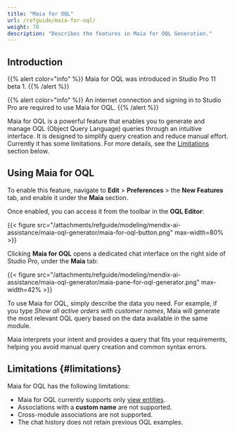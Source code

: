 ```yaml
---
title: "Maia for OQL"
url: /refguide/maia-for-oql/
weight: 70
description: "Describes the features in Maia for OQL Generation."
---
```


## Introduction

{{% alert color="info" %}}
Maia for OQL was introduced in Studio Pro 11 beta 1.
{{% /alert %}}

{{% alert color="info" %}}
An internet connection and signing in to Studio Pro are required to use Maia for OQL.
{{% /alert %}}

Maia for OQL is a powerful feature that enables you to generate and manage OQL (Object Query Language) queries through an intuitive interface. It is designed to simplify query creation and reduce manual effort. Currently it has some limitations. For more details, see the [Limitations](#limitations) section below.

## Using Maia for OQL

To enable this feature, navigate to **Edit** > **Preferences** > the **New Features** tab, and enable it under the **Maia** section.

Once enabled, you can access it from the toolbar in the **OQL Editor**:

{{< figure src="/attachments/refguide/modeling/mendix-ai-assistance/maia-oql-generator/maia-for-oql-button.png" max-width=80% >}}

Clicking **Maia for OQL** opens a dedicated chat interface on the right side of Studio Pro, under the **Maia** tab:

{{< figure src="/attachments/refguide/modeling/mendix-ai-assistance/maia-oql-generator/maia-pane-for-oql-generator.png" max-width=42% >}}

To use Maia for OQL, simply describe the data you need. For example, if you type *Show all active orders with customer names*, Maia will generate the most relevant OQL query based on the data available in the same module.

Maia interprets your intent and provides a query that fits your requirements, helping you avoid manual query creation and common syntax errors.

## Limitations {#limitations}

Maia for OQL has the following limitations:

* Maia for OQL currently supports only [view entities](/refguide/view-entities/).
* Associations with a **custom name** are not supported.
* Cross-module associations are not supported.
* The chat history does not retain previous OQL examples.
